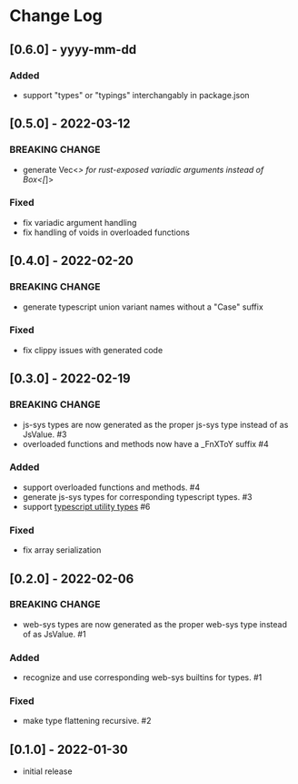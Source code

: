 # Change Log

## [0.6.0] - yyyy-mm-dd

### Added

- support "types" or "typings" interchangably in package.json

## [0.5.0] - 2022-03-12

### BREAKING CHANGE

- generate Vec<_> for rust-exposed variadic arguments instead of Box<[_]>

### Fixed

- fix variadic argument handling
- fix handling of voids in overloaded functions

## [0.4.0] - 2022-02-20

### BREAKING CHANGE

- generate typescript union variant names without a "Case" suffix

### Fixed

- fix clippy issues with generated code

## [0.3.0] - 2022-02-19

### BREAKING CHANGE

- js-sys types are now generated as the proper js-sys type instead of as JsValue. #3
- overloaded functions and methods now have a _FnXToY suffix #4

### Added

- support overloaded functions and methods. #4
- generate js-sys types for corresponding typescript types. #3
- support [typescript utility types](https://www.typescriptlang.org/docs/handbook/utility-types.html) #6

### Fixed

- fix array serialization

## [0.2.0] - 2022-02-06

### BREAKING CHANGE

- web-sys types are now generated as the proper web-sys type instead of as JsValue. #1

### Added

- recognize and use corresponding web-sys builtins for types. #1

### Fixed

- make type flattening recursive. #2

## [0.1.0] - 2022-01-30

- initial release
